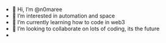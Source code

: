 - 👋 Hi, I’m @n0maree
- 👀 I’m interested in automation and space
- 🌱 I’m currently learning how to code in web3
- 💞️ I’m looking to collaborate on lots of coding, its the future
- 
<!---
n0maree/n0maree is a ✨ special ✨ repository because its `README.md` (this file) appears on your GitHub profile.
You can click the Preview link to take a look at your changes.
--->
